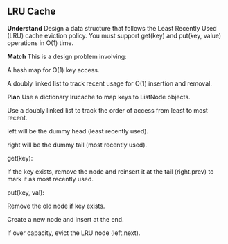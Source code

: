 ## LRU Cache
**Understand**
Design a data structure that follows the Least Recently Used (LRU) cache eviction policy. You must support get(key) and put(key, value) operations in O(1) time.

**Match**
This is a design problem involving:

A hash map for O(1) key access.

A doubly linked list to track recent usage for O(1) insertion and removal.

**Plan**
Use a dictionary lrucache to map keys to ListNode objects.

Use a doubly linked list to track the order of access from least to most recent.

left will be the dummy head (least recently used).

right will be the dummy tail (most recently used).

get(key):

If the key exists, remove the node and reinsert it at the tail (right.prev) to mark it as most recently used.

put(key, val):

Remove the old node if key exists.

Create a new node and insert at the end.

If over capacity, evict the LRU node (left.next).

